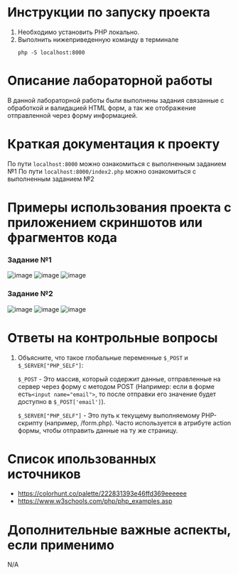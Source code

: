 # Инструкции по запуску проекта

1. Необходимо установить PHP локально.
2. Выполнить нижеприведенную команду в терминале
   ```
   php -S localhost:8000
   ```

# Описание лабораторной работы

В данной лабораторной работы были выполнены задания связанные с обработкой и валидацией HTML форм, а так же отображение отправленной через форму информацией.

# Краткая документация к проекту

По пути `localhost:8000` можно ознакомиться с выполненным заданием №1
По пути `localhost:8000/index2.php` можно ознакомиться с выполненным заданием №2

# Примеры использования проекта с приложением скриншотов или фрагментов кода

### Задание №1

![image](https://github.com/user-attachments/assets/612bcedf-d311-4ab2-a773-4c6e54c5f392)
![image](https://github.com/user-attachments/assets/1ff9584b-3f74-417c-86ce-5d61708a74ee)
![image](https://github.com/user-attachments/assets/d6adaad8-6280-478d-9d8f-6671a81db303)

### Задание №2

![image](https://github.com/user-attachments/assets/88a5fdbd-4441-4663-a505-0b0e0d66777c)
![image](https://github.com/user-attachments/assets/9bbef326-6a04-4c26-90ef-9c8273aae896)
![image](https://github.com/user-attachments/assets/892bba10-5dd4-4f08-bf2a-a34e54791819)

# Ответы на контрольные вопросы

1. Объясните, что такое глобальные переменные `$_POST` и `$_SERVER["PHP_SELF"]`:

   `$_POST` - Это массив, который содержит данные, отправленные на сервер через форму с методом POST (Например: если в форме есть`<input name="email">`, то после отправки его значение будет доступно в `$_POST['email']`).

   `$_SERVER["PHP_SELF"]` - Это путь к текущему выполняемому PHP-скрипту (например, /form.php). Часто используется в атрибуте action формы, чтобы отправить данные на ту же страницу.

# Список ипользованных источников

- https://colorhunt.co/palette/222831393e46ffd369eeeeee
- https://www.w3schools.com/php/php_examples.asp

# Дополнительные важные аспекты, если применимо

N/A
